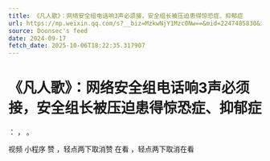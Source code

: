```yaml
---
title: 《凡人歌》：网络安全组电话响3声必须接，安全组长被压迫患得惊恐症、抑郁症
url: https://mp.weixin.qq.com/s?__biz=MzkwNjY1Mzc0Nw==&mid=2247485830&idx=1&sn=44fc686e0f9e19d198e17ecdbe09c17f
source: Doonsec's feed
date: 2024-09-17
fetch_date: 2025-10-06T18:22:35.317907
---
```


# 《凡人歌》：网络安全组电话响3声必须接，安全组长被压迫患得惊恐症、抑郁症

：
，
。

视频
小程序
赞
，轻点两下取消赞
在看
，轻点两下取消在看